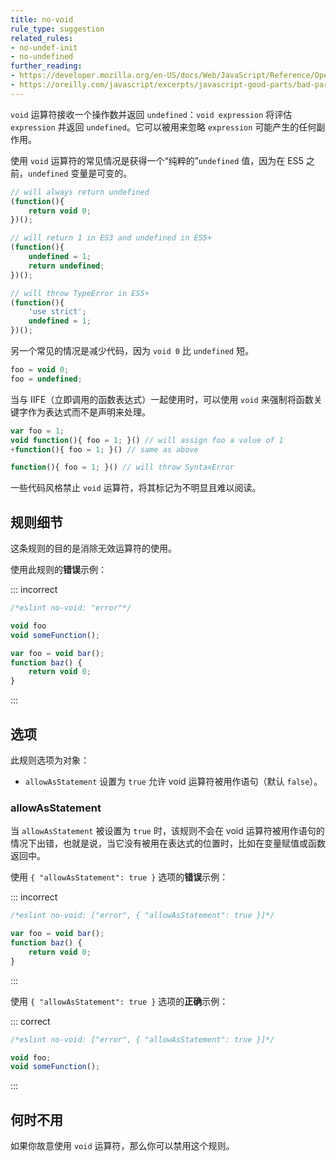 ```yaml
---
title: no-void
rule_type: suggestion
related_rules:
- no-undef-init
- no-undefined
further_reading:
- https://developer.mozilla.org/en-US/docs/Web/JavaScript/Reference/Operators/void
- https://oreilly.com/javascript/excerpts/javascript-good-parts/bad-parts.html
---
```


`void` 运算符接收一个操作数并返回 `undefined`：`void expression` 将评估 `expression` 并返回 `undefined`。它可以被用来忽略 `expression` 可能产生的任何副作用。

使用 `void` 运算符的常见情况是获得一个“纯粹的”`undefined` 值，因为在 ES5 之前，`undefined` 变量是可变的。

```js
// will always return undefined
(function(){
    return void 0;
})();

// will return 1 in ES3 and undefined in ES5+
(function(){
    undefined = 1;
    return undefined;
})();

// will throw TypeError in ES5+
(function(){
    'use strict';
    undefined = 1;
})();
```

另一个常见的情况是减少代码，因为 `void 0` 比 `undefined` 短。

```js
foo = void 0;
foo = undefined;
```

当与 IIFE（立即调用的函数表达式）一起使用时，可以使用 `void` 来强制将函数关键字作为表达式而不是声明来处理。

```js
var foo = 1;
void function(){ foo = 1; }() // will assign foo a value of 1
+function(){ foo = 1; }() // same as above
```

```js
function(){ foo = 1; }() // will throw SyntaxError
```

一些代码风格禁止 `void` 运算符，将其标记为不明显且难以阅读。

## 规则细节

这条规则的目的是消除无效运算符的使用。

使用此规则的**错误**示例：

::: incorrect

```js
/*eslint no-void: "error"*/

void foo
void someFunction();

var foo = void bar();
function baz() {
    return void 0;
}
```

:::

## 选项

此规则选项为对象：

* `allowAsStatement` 设置为 `true` 允许 void 运算符被用作语句（默认 `false`）。

### allowAsStatement

当 `allowAsStatement` 被设置为 `true` 时，该规则不会在 void 运算符被用作语句的情况下出错，也就是说，当它没有被用在表达式的位置时，比如在变量赋值或函数返回中。

使用 `{ "allowAsStatement": true }` 选项的**错误**示例：

::: incorrect

```js
/*eslint no-void: ["error", { "allowAsStatement": true }]*/

var foo = void bar();
function baz() {
    return void 0;
}
```

:::

使用 `{ "allowAsStatement": true }` 选项的**正确**示例：

::: correct

```js
/*eslint no-void: ["error", { "allowAsStatement": true }]*/

void foo;
void someFunction();
```

:::

## 何时不用

如果你故意使用 `void` 运算符，那么你可以禁用这个规则。
